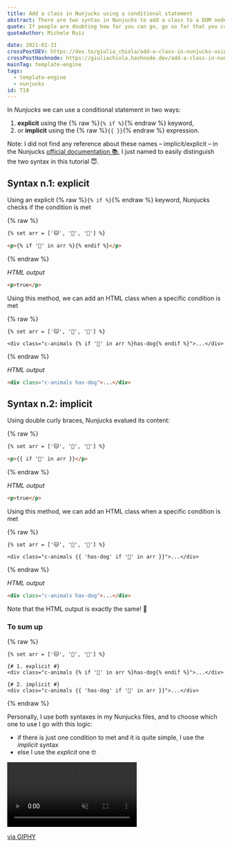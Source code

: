 ```yaml
---
title: Add a class in Nunjucks using a conditional statement
abstract: There are two syntax in Nunjucks to add a class to a DOM node
quote: If people are doubting how far you can go, go so far that you can't hear them anymore
quoteAuthor: Michele Ruiz

date: 2021-01-31
crossPostDEV: https://dev.to/giulia_chiola/add-a-class-in-nunjucks-using-a-conditional-statement-na9
crossPostHashnode: https://giuliachiola.hashnode.dev/add-a-class-in-nunjucks-using-a-conditional-statement
mainTag: template-engine
tags:
  - template-engine
  - nunjucks
id: T19
---
```


In _Nunjucks_ we can use a conditional statement in two ways:

1. **explicit** using the {% raw %}`{% if %}`{% endraw %} keyword,
2. or **implicit** using the {% raw %}`{{ }}`{% endraw %} expression.

Note: I did not find any reference about these names – implicit/explicit – in the Nunjucks [official documentation 📚](https://mozilla.github.io/nunjucks/templating.html#if
), I just named to easily distinguish the two syntax in this tutorial 😇.

## Syntax n.1: explicit

Using an explicit {% raw %}`{% if %}`{% endraw %} keyword, Nunjucks checks if the condition is met

{% raw %}
```html
{% set arr = ['🐱', '🐶', '🐺'] %}

<p>{% if '🐶' in arr %}{% endif %}</p>
```
{% endraw %}

_HTML output_

```html
<p>true</p>
```

Using this method, we can add an HTML class when a specific condition is met

{% raw %}
  ```twig
  {% set arr = ['🐱', '🐶', '🐺'] %}

  <div class="c-animals {% if '🐶' in arr %}has-dog{% endif %}">...</div>
  ```
{% endraw %}

_HTML output_

```html
<div class="c-animals has-dog">...</div>
```

## Syntax n.2: implicit

Using double curly braces, Nunjucks evalued its content:

{% raw %}
```html
{% set arr = ['🐱', '🐶', '🐺'] %}

<p>{{ if '🐶' in arr }}</p>
```
{% endraw %}

_HTML output_

```html
<p>true</p>
```

Using this method, we can add an HTML class when a specific condition is met

{% raw %}
  ```twig
  {% set arr = ['🐱', '🐶', '🐺'] %}

  <div class="c-animals {{ 'has-dog' if '🐶' in arr }}">...</div>
  ```
{% endraw %}

_HTML output_

```html
<div class="c-animals has-dog">...</div>
```

Note that the HTML output is exactly the same! 🚀

### To sum up

{% raw %}
```twig
{% set arr = ['🐱', '🐶', '🐺'] %}

{# 1. explicit #}
<div class="c-animals {% if '🐶' in arr %}has-dog{% endif %}">...</div>

{# 2. implicit #}
<div class="c-animals {{ 'has-dog' if '🐶' in arr }}">...</div>
```
{% endraw %}

Personally, I use both syntaxes in my Nunjucks files, and to choose which one to use I go with this logic:

- if there is just one condition to met and it is quite simple, I use the _implicit_ syntax
- else I use the _explicit_ one 🤓

<div class="s-giphy s-giphy--small-d">
  <video autoplay loop muted playsinline>
    <source src="https://i.giphy.com/media/2SYc7mttUnWWaqvWz8/giphy.mp4" type="video/mp4">
  </video>
  <p><a href="https://media.giphy.com/media/2SYc7mttUnWWaqvWz8/giphy.mp4">via GIPHY</a></p>
</div>
